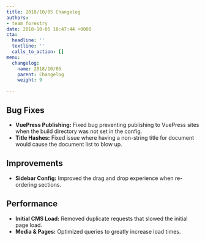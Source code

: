 ```yaml
---
title: 2018/10/05 Changelog
authors:
- team forestry
date: 2018-10-05 18:47:44 +0000
cta:
  headline: ''
  textline: ''
  calls_to_action: []
menu:
  changelog:
    name: 2018/10/05
    parent: Changelog
    weight: 9

---
```

## Bug Fixes

* **VuePress Publishing:** Fixed bug preventing publishing to VuePress sites when the build directory was not set in the config.
* **Title Hashes:** Fixed issue where having a non-string title for document would cause the document list to blow up.

## Improvements

* **Sidebar Config:** Improved the drag and drop experience when re-ordering sections.

## Performance

* **Initial CMS Load:** Removed duplicate requests that slowed the initial page load.
* **Media & Pages:** Optimized queries to greatly increase load times.